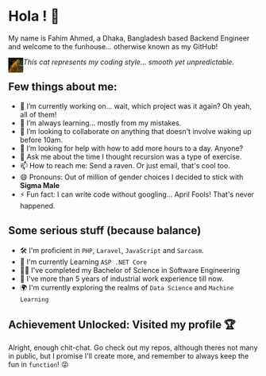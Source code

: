 # Hola ! 🚀 

My name is Fahim Ahmed, a Dhaka, Bangladesh based Backend Engineer and welcome to the funhouse... otherwise known as my GitHub!

<img align="left" alt="Twerk your booty" width="30px" src="sexy-cat-dance.gif" />  *This cat represents my coding style... smooth yet unpredictable.*

## Few things about me:

- 🔭 I’m currently working on... wait, which project was it again? Oh yeah, all of them!
- 🌱 I’m always learning... mostly from my mistakes.
- 👯 I’m looking to collaborate on anything that doesn't involve waking up before 10am.
- 🤔 I’m looking for help with how to add more hours to a day. Anyone?
- 💬 Ask me about the time I thought recursion was a type of exercise.
- 📫 How to reach me: Send a raven. Or just email, that's cool too.
- 😄 Pronouns: Out of million of gender choices I decided to stick with **Sigma Male** 
- ⚡ Fun fact: I can write code without googling... April Fools! That's never happened.

## Some serious stuff (because balance)

- 🛠️ I'm proficient in `PHP`, `Laravel`, `JavaScript` and `Sarcasm`.
- 📖 I'm currently Learning `ASP .NET Core` 
- 👨‍🎓 I've completed my Bachelor of Science in Software Engineering
- 💼 I've more than 5 years of industrial work experience till now.
- 🌍 I'm currently exploring the realms of `Data Science` and `Machine Learning` 

## Achievement Unlocked: Visited my profile 🏆

Alright, enough chit-chat. Go check out my repos, although theres not many in public, but I promise I'll create more, and remember to always keep the fun in `function`! 😜

